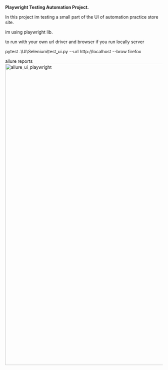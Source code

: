 **Playwright Testing Automation Project.**

In this project im testing a small part of the UI of automation practice store site.

im using playwright lib.

to run with your own url driver and browser if you run locally server

pytest .\UI\Selenium\test_ui.py --url http://localhost --brow firefox

allure reports
<img width="960" alt="allure_ui_playwright" src="https://user-images.githubusercontent.com/67972489/191495367-7b54a84e-ffbd-4e17-95f3-ee30a3f615b7.png">
